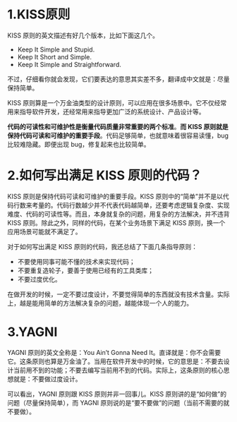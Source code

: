 # 1.KISS原则

KISS 原则的英文描述有好几个版本，比如下面这几个。

- Keep It Simple and Stupid.
- Keep It Short and Simple.
- Keep It Simple and Straightforward.

不过，仔细看你就会发现，它们要表达的意思其实差不多，翻译成中文就是：尽量保持简单。

KISS 原则算是一个万金油类型的设计原则，可以应用在很多场景中。它不仅经常用来指导软件开发，还经常用来指导更加广泛的系统设计、产品设计等。

**代码的可读性和可维护性是衡量代码质量非常重要的两个标准**。**而 KISS 原则就是保持代码可读和可维护的重要手段**。代码足够简单，也就意味着很容易读懂，bug 比较难隐藏。即便出现 bug，修复起来也比较简单。

# 2.如何写出满足 KISS 原则的代码？

KISS 原则是保持代码可读和可维护的重要手段。KISS 原则中的“简单”并不是以代码行数来考量的。代码行数越少并不代表代码越简单，还要考虑逻辑复杂度、实现难度、代码的可读性等。而且，本身就复杂的问题，用复杂的方法解决，并不违背 KISS 原则。除此之外，同样的代码，在某个业务场景下满足 KISS 原则，换一个应用场景可能就不满足了。

对于如何写出满足 KISS 原则的代码，我还总结了下面几条指导原则：

- 不要使用同事可能不懂的技术来实现代码；
- 不要重复造轮子，要善于使用已经有的工具类库；
- 不要过度优化。

在做开发的时候，一定不要过度设计，不要觉得简单的东西就没有技术含量。实际上，越是能用简单的方法解决复杂的问题，越能体现一个人的能力。

# 3.YAGNI

YAGNI 原则的英文全称是：You Ain’t Gonna Need It。直译就是：你不会需要它。这条原则也算是万金油了。当用在软件开发中的时候，它的意思是：不要去设计当前用不到的功能；不要去编写当前用不到的代码。实际上，这条原则的核心思想就是：不要做过度设计。

可以看出，YAGNI 原则跟 KISS 原则并非一回事儿。KISS 原则讲的是“如何做”的问题（尽量保持简单），而 YAGNI 原则说的是“要不要做”的问题（当前不需要的就不要做）。















